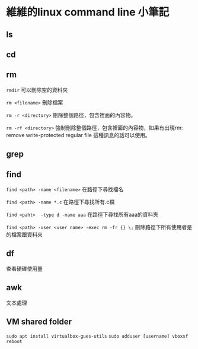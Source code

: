 # 維維的linux command line 小筆記

## ls

## cd

## rm

`rmdir`
可以刪除空的資料夾

`rm <filename>`
刪除檔案

`rm -r <directory>`
刪除整個路徑，包含裡面的內容物。

`rm -rf <directory>`
強制刪除整個路徑，包含裡面的內容物，如果有出現rm: remove write-protected regular file 這種訊息的話可以使用。


## grep

## find
`find <path> -name <filename>`
在路徑下尋找檔名


`find <path> -name *.c`
在路徑下尋找所有.c檔

`find <paht>  -type d -name aaa`
在路徑下尋找所有aaa的資料夾

`find <path> -user <user name> -exec rm -fr {} \;`
刪除路徑下所有使用者是<user name>的檔案跟資料夾

## df
查看硬碟使用量

## awk
文本處理


## VM shared folder
`sudo apt install virtualbox-gues-utils`
`sudo adduser [username] vboxsf`
`reboot`



